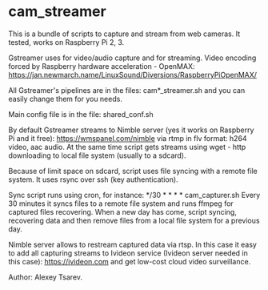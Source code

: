 # cam_streamer
This is a bundle of scripts to capture and stream from web cameras.
It tested, works on Raspberry Pi 2, 3.

Gstreamer uses for video/audio capture and for streaming.
Video encoding forced by Raspberry hardware acceleration - OpenMAX:
https://jan.newmarch.name/LinuxSound/Diversions/RaspberryPiOpenMAX/

All Gstreamer's pipelines are in the files:
cam*_streamer.sh
and you can easily change them for you needs.

Main config file is in the file:
shared_conf.sh

By default Gstreamer streams to Nimble server
(yes it works on Raspberry Pi and it free):
https://wmspanel.com/nimble
via rtmp in flv format: h264 video, aac audio.
At the same time script gets streams using wget - http downloading to
local file system (usually to a sdcard).

Because of limit space on sdcard, script uses file syncing with a
remote file system. It uses rsync over ssh (key authentication).

Sync script runs using cron, for instance:
*/30   *   *   *   *   cam_capturer.sh
Every 30 minutes it syncs files to a remote file system and runs ffmpeg
for captured files recovering. When a new day has come, script syncing,
recovering data and then remove files from a local file system for a
previous day.

Nimble server allows to restream captured data via rtsp.
In this case it easy to add all capturing streams to Ivideon service
(Ivideon server needed in this case):
https://ivideon.com
and get low-cost cloud video surveillance.


Author: Alexey Tsarev.
